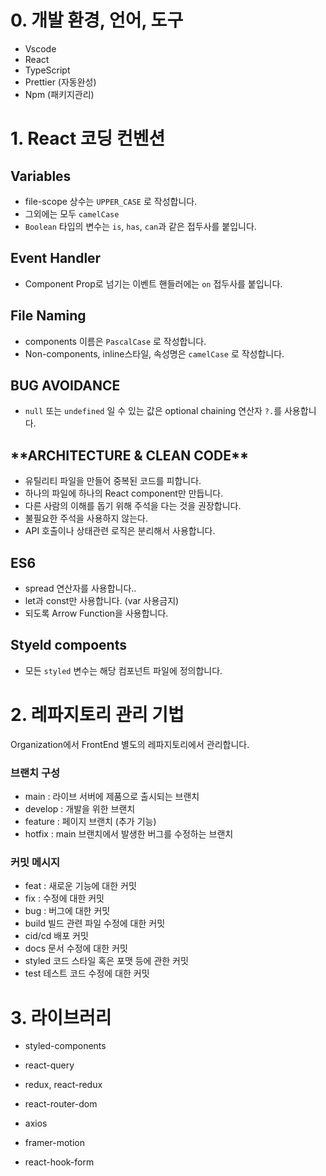 # 0. 개발 환경, 언어, 도구

- Vscode
- React
- TypeScript
- Prettier (자동완성)
- Npm (패키지관리)

# 1. React 코딩 컨벤션

## Variables

- file-scope 상수는 `UPPER_CASE` 로 작성합니다.
- 그외에는 모두 `camelCase`
- `Boolean` 타입의 변수는 `is`, `has`, `can`과 같은 접두사를 붙입니다.

## Event Handler

- Component Prop로 넘기는 이벤트 핸들러에는 `on` 접두사를 붙입니다.

## File Naming

- components 이름은 `PascalCase` 로 작성합니다.
- Non-components, inline스타일, 속성명은 `camelCase` 로 작성합니다.

## BUG AVOIDANCE

- `null` 또는 `undefined` 일 수 있는 값은 optional chaining 연산자 `?.`를 사용합니다.

## \***\*ARCHITECTURE & CLEAN CODE\*\***

- 유틸리티 파일을 만들어 중복된 코드를 피합니다.
- 하나의 파일에 하나의 React component만 만듭니다.
- 다른 사람의 이해를 돕기 위해 주석을 다는 것을 권장합니다.
- 불필요한 주석을 사용하지 않는다.
- API 호출이나 상태관련 로직은 분리해서 사용합니다.

## ES6

- spread 연산자를 사용합니다..
- let과 const만 사용합니다. (var 사용금지)
- 되도록 Arrow Function을 사용합니다.

## Styeld compoents

- 모든 `styled` 변수는 해당 컴포넌트 파일에 정의합니다.

# 2. 레파지토리 관리 기법

Organization에서 FrontEnd 별도의 레파지토리에서 관리합니다.

### 브랜치 구성

- main : 라이브 서버에 제품으로 출시되는 브랜치
- develop : 개발을 위한 브랜치
- feature : 페이지 브랜치 (추가 기능)
- hotfix : main 브랜치에서 발생한 버그를 수정하는 브랜치

### 커밋 메시지

- feat : 새로운 기능에 대한 커밋
- fix : 수정에 대한 커밋
- bug : 버그에 대한 커밋
- build 빌드 관련 파일 수정에 대한 커밋
- cid/cd 배포 커밋
- docs 문서 수정에 대한 커밋
- styled 코드 스타일 혹은 포맷 등에 관한 커밋
- test 테스트 코드 수정에 대한 커밋

# 3. 라이브러리

- styled-components 
- react-query
- redux, react-redux
- react-router-dom
- axios

- framer-motion
- react-hook-form
